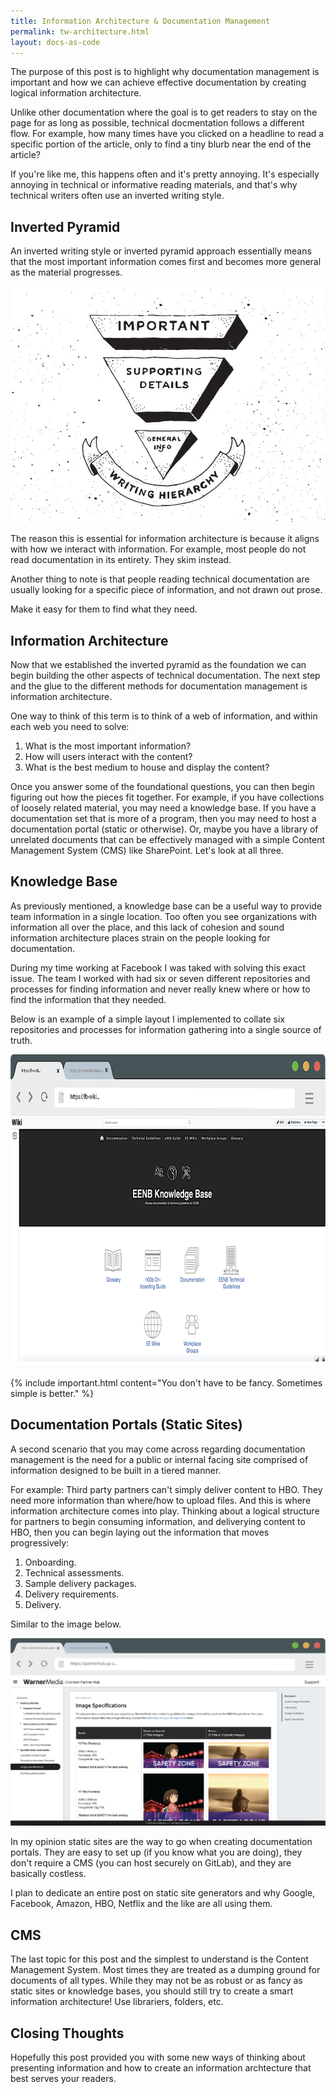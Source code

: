```yaml
---
title: Information Architecture & Documentation Management
permalink: tw-architecture.html
layout: docs-as-code
---
```


The purpose of this post is to highlight why documentation management is important and how we can achieve effective documentation by creating logical information architecture.

Unlike other documentation where the goal is to get readers to stay on the page for as long as possible, technical docmentation follows a different flow. For example, how many times have you clicked on a headline to read a specific portion of the article, only to find a tiny blurb near the end of the article?

If you're like me, this happens often and it's pretty annoying. It's especially annoying in technical or informative reading materials, and that's why technical writers often use an inverted writing style.

## Inverted Pyramid

An inverted writing style or inverted pyramid approach essentially means that the most important information comes first and becomes more general as the material progresses.

<div class="post-image-container">
    <img class="post-image"  src="images/pyramid.jpeg" />
</div>

The reason this is essential for information architecture is because it aligns with how we interact with information. For example, most people do not read documentation in its entirety. They skim instead. 

Another thing to note is that people reading technical documentation are usually looking for a specific piece of information, and not drawn out prose. 

Make it easy for them to find what they need.

## Information Architecture

Now that we established the inverted pyramid as the foundation we can begin building the other aspects of technical documentation. The next step and the glue to the different methods for documentation management is information architecture. 

One way to think of this term is to think of a web of information, and within each web you need to solve:

1. What is the most important information?
1. How will users interact with the content?
1. What is the best medium to house and display the content?

Once you answer some of the foundational questions, you can then begin figuring out how the pieces fit together. For example, if you have collections of loosely related material, you may need a knowledge base. If you have a documentation set that is more of a program, then you may need to host a documentation portal (static or otherwise). Or, maybe you have a library of unrelated documents that can be effectively managed with a simple Content Management System (CMS) like SharePoint. Let's look at all three.

## Knowledge Base

As previously mentioned, a knowledge base can be a useful way to provide team information in a single location. Too often you see organizations with information all over the place, and this lack of cohesion and sound information architecture places strain on the people looking for documentation.

During my time working at Facebook I was taked with solving this exact issue. The team I worked with had six or seven different repositories and processes for finding information and never really knew where or how to find the information that they needed.

Below is an example of a simple layout I implemented to collate six repositories and processes for information gathering into a single source of truth.

<div class="post-image-container">
    <img class="post-image" style="height: 500px" src="images/fb-wiki.png" />
</div>

{% include important.html content="You don't have to be fancy. Sometimes simple is better." %}

## Documentation Portals (Static Sites)

A second scenario that you may come across regarding documentation management is the need for a public or internal facing site comprised of information designed to be built in a tiered manner.

For example: Third party partners can't simply deliver content to HBO. They need more information than where/how to upload files. And this is where information architecture comes into play. Thinking about a logical structure for partners to begin consuming information, and deliverying content to HBO, then you can begin laying out the information that moves progressively:

1. Onboarding.
1. Technical assessments.
1. Sample delivery packages.
1. Delivery requirements.
1. Delivery.

Similar to the image below.

<div class="post-image-container">
    <img class="post-image" src="images/wm-image.png"   />
</div>

In my opinion static sites are the way to go when creating documentation portals. They are easy to set up (if you know what you are doing), they don't require a CMS (you can host securely on GitLab), and they are basically costless.

I plan to dedicate an entire post on static site generators and why Google, Facebook, Amazon, HBO, Netflix and the like are all using them.

## CMS

The last topic for this post and the simplest to understand is the Content Management System. Most times they are treated as a dumping ground for documents of all types. While they may not be as robust or as fancy as static sites or knowledge bases, you should still try to create a smart information architecture! Use librariers, folders, etc.

## Closing Thoughts

Hopefully this post provided you with some new ways of thinking about presenting information and how to create an information archtecture that best serves your readers.
